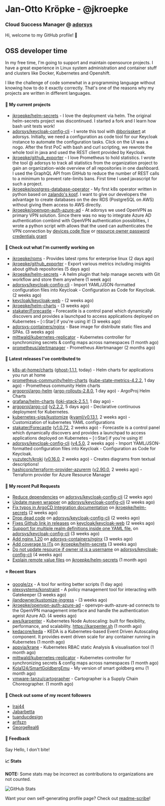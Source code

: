 # Jan-Otto Kröpke - @jkroepke
### Cloud Success Manager @ [adorsys](https://github.com/adorsys)

Hi, welcome to my GitHub profile! 👋

## OSS developer time
In my free time, I'm going to support and maintain opensource projects. I have a great experience in Linux system administration and container stuff and clusters like Docker, Kubernetes and Openshift.

I like the challenge of code somewhat in a programming language without knowing how to do it exactly correctly. That's one of the reasons why my projects are written in different languages.

#### 🌱 My current projects
- [jkroepke/helm-secrets](https://github.com/jkroepke/helm-secrets) - I love the deployment via helm. The original helm-secrets project was discontinued. I started a fork and I learn how bash unit tests work!
- [adorsys/keycloak-config-cli](https://github.com/adorsys/keycloak-config-cli) - I wrote this tool with [@borisskert](https://github.com/borisskert) at adorsys. Initially, we need a configuration as code tool for our Keycloak instance to automate the configuration tasks. Click on the UI was a nogo. After the first PoC with bash and curl scripting, we rewrote the whole tool in java and used the REST client provided by Keycloak.
- [jkroepke/github_exporter](https://github.com/jkroepke/github_exporter) - I love Prometheus to hold statistics. I wrote the tool @ adorsys to track all statistics from the organization project to gain an organization-wide overview of all repositories in one dashboard. I used the GraphQL API from GitHub to reduce the number of REST calls to a minimum to prevent rate-limits bans. First time I used javascript for such a project.
- [jkroepke/postgres-database-operator](https://github.com/jkroepke/postgres-database-operator) - My first k8s operator written in python based on [zalando's kopf](https://github.com/zalando-incubator/kopf). I want to give our developers the advantage to create databases on the dev RDS (PostgreSQL on AWS) without giving them access to AWS directly.
- [jkroepke/openvpn-auth-azure-ad](https://github.com/jkroepke/openvpn-auth-azure-ad) - At adorsys we used OpenVPN as primary VPN solution. Since there was no way to integrate Azure AD authentication combind with OpenVPN authentication possiblities, I wrote a python script with allows that the used can authenticates the VPN connection by [devices code flow](https://docs.microsoft.com/en-us/azure/active-directory/develop/v2-oauth2-device-code) or [resource owner password credentials grant](https://docs.microsoft.com/en-us/azure/active-directory/develop/v2-oauth-ropc)

#### 👷 Check out what I'm currently working on

- [jkroepke/rpms](https://github.com/jkroepke/rpms) - Provides latest rpms for enterprise linux (2 days ago)
- [jkroepke/github_exporter](https://github.com/jkroepke/github_exporter) - Export various metrics including insights about github repositories (5 days ago)
- [jkroepke/helm-secrets](https://github.com/jkroepke/helm-secrets) - A helm plugin that help manage secrets with Git workflow and store them anywhere (1 week ago)
- [adorsys/keycloak-config-cli](https://github.com/adorsys/keycloak-config-cli) - Import YAML/JSON-formatted configuration files into Keycloak - Configuration as Code for Keycloak. (2 weeks ago)
- [keycloak/keycloak-web](https://github.com/keycloak/keycloak-web) -  (2 weeks ago)
- [jkroepke/helm-charts](https://github.com/jkroepke/helm-charts) -  (3 weeks ago)
- [stakater/Forecastle](https://github.com/stakater/Forecastle) - Forecastle is a control panel which dynamically discovers and provides a launchpad to access applications deployed on Kubernetes  – [✩Star] if you&#39;re using it! (3 weeks ago)
- [adorsys-containers/nginx](https://github.com/adorsys-containers/nginx) - Base image for distribute static files and SPAs. (3 weeks ago)
- [mittwald/kubernetes-replicator](https://github.com/mittwald/kubernetes-replicator) - Kubernetes controller for synchronizing secrets &amp; config maps across namespaces (1 month ago)
- [prometheus/alertmanager](https://github.com/prometheus/alertmanager) - Prometheus Alertmanager (2 months ago)

#### 🔭 Latest releases I've contributed to

- [k8s-at-home/charts](https://github.com/k8s-at-home/charts) ([ghost-1.1.1](https://github.com/k8s-at-home/charts/releases/tag/ghost-1.1.1), today) - Helm charts for applications you run at home
- [prometheus-community/helm-charts](https://github.com/prometheus-community/helm-charts) ([kube-state-metrics-4.2.2](https://github.com/prometheus-community/helm-charts/releases/tag/kube-state-metrics-4.2.2), 1 day ago) - Prometheus community Helm charts
- [argoproj/argo-helm](https://github.com/argoproj/argo-helm) ([argo-rollouts-2.8.0](https://github.com/argoproj/argo-helm/releases/tag/argo-rollouts-2.8.0), 1 day ago) - ArgoProj Helm Charts
- [grafana/helm-charts](https://github.com/grafana/helm-charts) ([loki-stack-2.5.1](https://github.com/grafana/helm-charts/releases/tag/loki-stack-2.5.1), 1 day ago) - 
- [argoproj/argo-cd](https://github.com/argoproj/argo-cd) ([v2.2.2](https://github.com/argoproj/argo-cd/releases/tag/v2.2.2), 5 days ago) - Declarative continuous deployment for Kubernetes.
- [kubernetes-sigs/kustomize](https://github.com/kubernetes-sigs/kustomize) ([kyaml/v0.13.1](https://github.com/kubernetes-sigs/kustomize/releases/tag/kyaml%2Fv0.13.1), 2 weeks ago) - Customization of kubernetes YAML configurations
- [stakater/Forecastle](https://github.com/stakater/Forecastle) ([v1.0.72](https://github.com/stakater/Forecastle/releases/tag/v1.0.72), 2 weeks ago) - Forecastle is a control panel which dynamically discovers and provides a launchpad to access applications deployed on Kubernetes  – [✩Star] if you&#39;re using it!
- [adorsys/keycloak-config-cli](https://github.com/adorsys/keycloak-config-cli) ([v4.5.0](https://github.com/adorsys/keycloak-config-cli/releases/tag/v4.5.0), 2 weeks ago) - Import YAML/JSON-formatted configuration files into Keycloak - Configuration as Code for Keycloak.
- [yuzutech/kroki](https://github.com/yuzutech/kroki) ([v0.16.0](https://github.com/yuzutech/kroki/releases/tag/v0.16.0), 2 weeks ago) - Creates diagrams from textual descriptions!
- [hashicorp/terraform-provider-azurerm](https://github.com/hashicorp/terraform-provider-azurerm) ([v2.90.0](https://github.com/hashicorp/terraform-provider-azurerm/releases/tag/v2.90.0), 2 weeks ago) - Terraform provider for Azure Resource Manager

#### 🔨 My recent Pull Requests

- [Reduce dependencies](https://github.com/adorsys/keycloak-config-cli/pull/601) on [adorsys/keycloak-config-cli](https://github.com/adorsys/keycloak-config-cli) (2 weeks ago)
- [Update maven wrapper](https://github.com/adorsys/keycloak-config-cli/pull/597) on [adorsys/keycloak-config-cli](https://github.com/adorsys/keycloak-config-cli) (2 weeks ago)
- [Fix typos in ArgoCD Integration documentation](https://github.com/jkroepke/helm-secrets/pull/181) on [jkroepke/helm-secrets](https://github.com/jkroepke/helm-secrets) (2 weeks ago)
- [Drop dead code](https://github.com/adorsys/keycloak-config-cli/pull/596) on [adorsys/keycloak-config-cli](https://github.com/adorsys/keycloak-config-cli) (2 weeks ago)
- [Fixes Github link in releases](https://github.com/keycloak/keycloak-web/pull/199) on [keycloak/keycloak-web](https://github.com/keycloak/keycloak-web) (2 weeks ago)
- [Support for multiple realm definitions inside one YAML file.](https://github.com/adorsys/keycloak-config-cli/pull/594) on [adorsys/keycloak-config-cli](https://github.com/adorsys/keycloak-config-cli) (3 weeks ago)
- [Add nginx 1.20](https://github.com/adorsys-containers/nginx/pull/5) on [adorsys-containers/nginx](https://github.com/adorsys-containers/nginx) (3 weeks ago)
- [Add coverage to ITs](https://github.com/jkroepke/helm-secrets/pull/176) on [jkroepke/helm-secrets](https://github.com/jkroepke/helm-secrets) (3 weeks ago)
- [Do not update resource if owner id is a username](https://github.com/adorsys/keycloak-config-cli/pull/590) on [adorsys/keycloak-config-cli](https://github.com/adorsys/keycloak-config-cli) (4 weeks ago)
- [Explain remote value files](https://github.com/jkroepke/helm-secrets/pull/175) on [jkroepke/helm-secrets](https://github.com/jkroepke/helm-secrets) (1 month ago)

#### ⭐ Recent Stars

- [google/zx](https://github.com/google/zx) - A tool for writing better scripts (1 day ago)
- [plexsystems/konstraint](https://github.com/plexsystems/konstraint) - A policy management tool for interacting with Gatekeeper (3 weeks ago)
- [jlandowner/kustomize-ingress](https://github.com/jlandowner/kustomize-ingress) -  (3 weeks ago)
- [jkroepke/openvpn-auth-azure-ad](https://github.com/jkroepke/openvpn-auth-azure-ad) - openvpn-auth-azure-ad connects to the OpenVPN management interface and handle the authentication ageist Azure AD. (4 weeks ago)
- [aws/karpenter](https://github.com/aws/karpenter) - Kubernetes Node Autoscaling: built for flexibility, performance, and scalability. https://karpenter.sh (1 month ago)
- [kedacore/keda](https://github.com/kedacore/keda) -  KEDA is a Kubernetes-based Event Driven Autoscaling component. It provides event driven scale for any container running in Kubernetes  (1 month ago)
- [appvia/krane](https://github.com/appvia/krane) - Kubernetes RBAC static Analysis &amp; visualisation tool (1 month ago)
- [mittwald/kubernetes-replicator](https://github.com/mittwald/kubernetes-replicator) - Kubernetes controller for synchronizing secrets &amp; config maps across namespaces (1 month ago)
- [Kola124/SmartGoldbergEmu](https://github.com/Kola124/SmartGoldbergEmu) - My version of smart goldberg emu (1 month ago)
- [vmware-tanzu/cartographer](https://github.com/vmware-tanzu/cartographer) - Cartographer is a Supply Chain Choreographer. (1 month ago)

#### 👯 Check out some of my recent followers

- [Iraj44](https://github.com/Iraj44)
- [Jabarbetta](https://github.com/Jabarbetta)
- [tuanducdesign](https://github.com/tuanducdesign)
- [arifszn](https://github.com/arifszn)
- [GeorgeReal6](https://github.com/GeorgeReal6)

#### 💬 Feedback

Say Hello, I don't bite!

#### 📈 Stats

**NOTE:** Some stats may be incorrect as contributions to organizations
are not counted.

![GitHub Stats](https://github-readme-stats.vercel.app/api?username=jkroepke&count_private=false&theme=tokyonight&show_icons=true)

Want your own self-generating profile page? Check out [readme-scribe](https://github.com/muesli/readme-scribe)!
